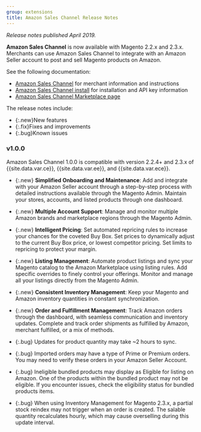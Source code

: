 ```yaml
---
group: extensions
title: Amazon Sales Channel Release Notes
---
```


*Release notes published April 2019.*

**Amazon Sales Channel** is now available with Magento 2.2.x and 2.3.x. Merchants can use Amazon Sales Channel to integrate with an Amazon Seller account to post and sell Magento products on Amazon.

See the following documentation:

- [Amazon Sales Channel](https://docs.magento.com/m2/ce/user_guide/sales-channels/amazon/amazon-sales-channel.html) for merchant information and instructions
- [Amazon Sales Channel install]({{site.baseurl}}/extensions/amazon-sales/) for installation and API key information
- [Amazon Sales Channel Marketplace page](http://marketplace.magento.com/magento-module-amazon.html)

The release notes include:

-   {:.new}New features
-   {:.fix}Fixes and improvements
-   {:.bug}Known issues

### v1.0.0

Amazon Sales Channel 1.0.0 is compatible with version 2.2.4+ and 2.3.x of {{site.data.var.ce}}, {{site.data.var.ee}}, and {{site.data.var.ece}}.

- {:.new} **Simplified Onboarding and Maintenance**: Add and integrate with your Amazon Seller account through a step-by-step process with detailed instructions available through the Magento Admin. Maintain your stores, accounts, and listed products through one dashboard.

- {:.new} **Multiple Account Support**: Manage and monitor multiple Amazon brands and marketplace regions through the Magento Admin.

- {:.new} **Intelligent Pricing**: Set automated repricing rules to increase your chances for the coveted Buy Box. Set prices to dynamically adjust to the current Buy Box price, or lowest competitor pricing. Set limits to repricing to protect your margin.

- {:.new} **Listing Management**: Automate product listings and sync your Magento catalog to the Amazon Marketplace using listing rules. Add specific overrides to finely control your offerings. Monitor and manage all your listings directly from the Magento Admin.

- {:.new} **Consistent Inventory Management**: Keep your Magento and Amazon inventory quantities in constant synchronization.

- {:.new} **Order and Fulfillment Management**: Track Amazon orders through the dashboard, with seamless communication and inventory updates. Complete and track order shipments as fulfilled by Amazon, merchant fulfilled, or a mix of methods.

-   {:.bug} Updates for product quantity may take ~2 hours to sync.

-   {:.bug} Imported orders may have a type of Prime or Premium orders. You may need to verify these orders in your Amazon Seller Account.

-   {:.bug} Ineligible bundled products may display as Eligible for listing on Amazon. One of the products within the bundled product may not be eligible. If you encounter issues, check the eligibility status for bundled products items.

-   {:.bug} When using Inventory Management for Magento 2.3.x, a partial stock reindex may not trigger when an order is created. The salable quantity recalculates hourly, which may cause overselling during this update interval.
